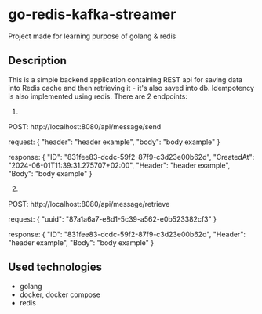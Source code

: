 # go-redis-kafka-streamer
Project made for learning purpose of golang & redis

## Description
This is a simple backend application containing REST api for saving data
into Redis cache and then retrieving it - it's also saved into db. Idempotency is also implemented using redis.
There are 2 endpoints: 

1.
POST: http://localhost:8080/api/message/send

request:
{
"header": "header example",
"body": "body example"
}

response:
{
"ID": "831fee83-dcdc-59f2-87f9-c3d23e00b62d",
"CreatedAt": "2024-06-01T11:39:31.275707+02:00",
"Header": "header example",
"Body": "body example"
}

2.
POST: http://localhost:8080/api/message/retrieve

request:
{
"uuid": "87a1a6a7-e8d1-5c39-a562-e0b523382cf3"
}

response:
{
"ID": "831fee83-dcdc-59f2-87f9-c3d23e00b62d",
"Header": "header example",
"Body": "body example"
}

## Used technologies
- golang
- docker, docker compose
- redis